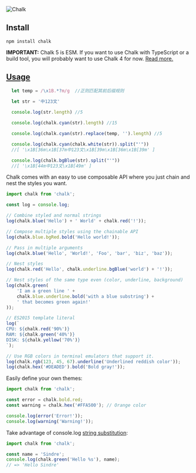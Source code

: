 <img src="https://raw.githubusercontent.com/chalk/chalk/HEAD/media/logo.svg" title="" alt="Chalk" data-align="center">

## Install

```shell
npm install chalk
```

**IMPORTANT:** Chalk 5 is ESM. If you want to use Chalk with TypeScript or a build tool, you will probably want to use Chalk 4 for now. [Read more.](https://github.com/chalk/chalk/releases/tag/v5.0.0)

## [Usage](https://www.npmjs.com/package/chalk#usage)

```ts
  let temp = /\x1B.*?m/g  //正则匹配其前后缀规则
  
  let str = '中123文'

  console.log(str.length) //5

  console.log(chalk.cyan(str).length) //15

  console.log(chalk.cyan(str).replace(temp, '').length) //5

  console.log(chalk.cyan(chalk.white(str)).split("'"))
  //[ '\x1B[36m\x1B[37m中123文\x1B[39m\x1B[36m\x1B[39m' ]

  console.log(chalk.bgBlue(str).split("'"))
  //[ '\x1B[44m中123文\x1B[49m' ]
```

Chalk comes with an easy to use composable API where you just chain and nest the styles you want.

```js
import chalk from 'chalk';

const log = console.log;

// Combine styled and normal strings
log(chalk.blue('Hello') + ' World' + chalk.red('!'));

// Compose multiple styles using the chainable API
log(chalk.blue.bgRed.bold('Hello world!'));

// Pass in multiple arguments
log(chalk.blue('Hello', 'World!', 'Foo', 'bar', 'biz', 'baz'));

// Nest styles
log(chalk.red('Hello', chalk.underline.bgBlue('world') + '!'));

// Nest styles of the same type even (color, underline, background)
log(chalk.green(
    'I am a green line ' +
    chalk.blue.underline.bold('with a blue substring') +
    ' that becomes green again!'
));

// ES2015 template literal
log(`
CPU: ${chalk.red('90%')}
RAM: ${chalk.green('40%')}
DISK: ${chalk.yellow('70%')}
`);

// Use RGB colors in terminal emulators that support it.
log(chalk.rgb(123, 45, 67).underline('Underlined reddish color'));
log(chalk.hex('#DEADED').bold('Bold gray!'));
```

Easily define your own themes:

```js
import chalk from 'chalk';

const error = chalk.bold.red;
const warning = chalk.hex('#FFA500'); // Orange color

console.log(error('Error!'));
console.log(warning('Warning!'));
```

Take advantage of console.log [string substitution](https://nodejs.org/docs/latest/api/console.html#console_console_log_data_args):

```js
import chalk from 'chalk';

const name = 'Sindre';
console.log(chalk.green('Hello %s'), name);
// => 'Hello Sindre'
```
